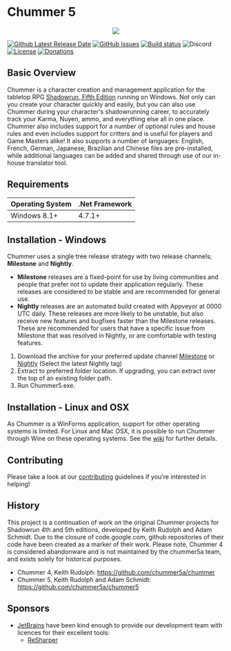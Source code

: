 <p align="center"><h1>Chummer 5</h1></p>
<p align="center"><img src="https://i.ibb.co/y0WC3j9/logo.png"></p>

[![Github Latest Release Date](https://img.shields.io/github/release-date/chummer5a/chummer5a?label=Latest%20Milestone%20Release)](https://github.com/chummer5a/chummer5a/releases/latest)
[![GitHub Issues](https://img.shields.io/github/issues/chummer5a/chummer5a.svg)](https://github.com/chummer5a/chummer5a/issues)
[![Build status](https://ci.appveyor.com/api/projects/status/wf0jbqd5xp05s4hs?svg=true)](https://ci.appveyor.com/project/chummer5a/chummer5a)
![Discord](https://img.shields.io/discord/365227581018079232?label=discord)
[![License](https://img.shields.io/github/license/chummer5a/chummer5a)](https://opensource.org/licenses/GPL-3.0)
[![Donations](https://img.shields.io/badge/buy%20me%20a%20coffee-donate-yellow.svg)](https://ko-fi.com/Z8Z7IP4E)

## Basic Overview

Chummer is a character creation and management application for the tabletop RPG [Shadowrun, Fifth Edition](https://www.shadowruntabletop.com/products-page/getting-started/shadowrun-fifth-edition) running on Windows. Not only can you create your character quickly and easily, but you can also use Chummer during your character's shadowrunning career, to accurately track your Karma, Nuyen, ammo, and everything else all in one place. Chummer also includes support for a number of optional rules and house rules and even includes support for critters and is useful for players and Game Masters alike! It also supports a number of languages: English, French, German, Japanese, Brazilian and Chinese files are pre-installed, while additional languages can be added and shared through use of our in-house translator tool.

## Requirements
| Operating System | .Net Framework |
| --- | --- |
| Windows 8.1+ | 4.7.1+ |

## Installation - Windows

Chummer uses a single tree release strategy with two release channels; **Milestone** and **Nightly**.

* **Milestone** releases are a fixed-point for use by living communities and people that prefer not to update their application regularly. These releases are considered to be stable and are recommended for general use. 
* **Nightly** releases are an automated build created with Appveyor at 0000 UTC daily. These releases are more likely to be unstable, but also receive new features and bugfixes faster than the Milestone releases. These are recommended for users that have a specific issue from Milestone that was resolved in Nightly, or are comfortable with testing features. 

1. Download the archive for your preferred update channel [Milestone](https://github.com/chummer5a/chummer5a/releases/latest) or [Nightly](https://github.com/chummer5a/chummer5a/releases) (Select the latest Nightly tag)
2. Extract to preferred folder location. If upgrading, you can extract over the top of an existing folder path.
3. Run Chummer5.exe.

## Installation - Linux and OSX

As Chummer is a WinForms application, support for other operating systems is limited. For Linux and Mac OSX, it is possible to run Chummer through Wine on these operating systems. See the [wiki](https://github.com/chummer5a/chummer5a/wiki#installation) for further details.

## Contributing

Please take a look at our [contributing](https://github.com/chummer5a/chummer5a/blob/master/CONTRIBUTING.md) guidelines if you're interested in helping!

## History

This project is a continuation of work on the original Chummer projects for Shadowrun 4th and 5th editions, developed by Keith Rudolph and Adam Schmidt. Due to the closure of code.google.com, github repositories of their code have been created as a marker of their work. Please note, Chummer 4 is considered abandonware and is not maintained by the chummer5a team, and exists solely for historical purposes.

* Chummer 4, Keith Rudolph: https://github.com/chummer5a/chummer
* Chummer 5, Keith Rudolph and Adam Schmidt: https://github.com/chummer5a/chummer5

## Sponsors

* [JetBrains](http://www.jetbrains.com/) have been kind enough to provide our development team with licences for their excellent tools:
    * [ReSharper](http://www.jetbrains.com/resharper/)
